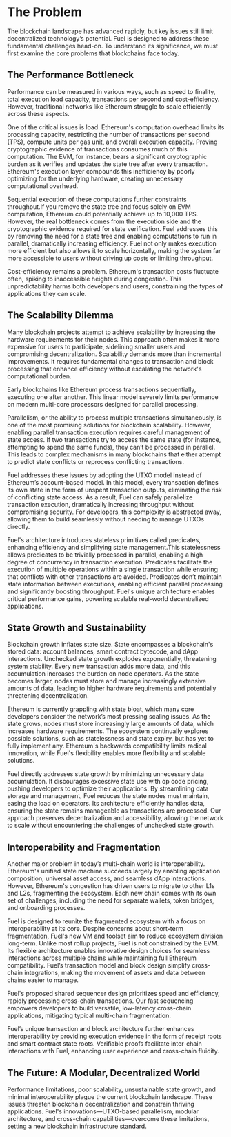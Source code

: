 # The Problem

The blockchain landscape has advanced rapidly, but key issues still limit decentralized technology’s potential. Fuel is designed to address these fundamental challenges head-on. To understand its significance, we must first examine the core problems that blockchains face today.

## The Performance Bottleneck

Performance can be measured in various ways, such as speed to finality, total execution load capacity, transactions per second and cost-efficiency. However, traditional networks like Ethereum struggle to scale efficiently across these aspects.

One of the critical issues is load. Ethereum's computation overhead limits its processing capacity, restricting the number of transactions per second (TPS), compute units per gas unit, and overall execution capacity. Proving cryptographic evidence of transactions consumes much of this computation. The EVM, for instance, bears a significant cryptographic burden as it verifies and updates the state tree after every transaction. Ethereum's execution layer compounds this inefficiency by poorly optimizing for the underlying hardware, creating unnecessary computational overhead.

Sequential execution of these computations further constraints throughput.If you remove the state tree and focus solely on EVM computation, Ethereum could potentially achieve up to 10,000 TPS. However, the real bottleneck comes from the execution side and the cryptographic evidence required for state verification. Fuel addresses this by removing the need for a state tree and enabling computations to run in parallel, dramatically increasing efficiency. Fuel not only makes execution more efficient but also allows it to scale horizontally, making the system far more accessible to users without driving up costs or limiting throughput.

Cost-efficiency remains a problem. Ethereum's transaction costs fluctuate often, spiking to inaccessible heights during congestion. This unpredictability harms both developers and users, constraining the types of applications they can scale.

## The Scalability Dilemma

Many blockchain projects attempt to achieve scalability by increasing the hardware requirements for their nodes. This approach often makes it more expensive for users to participate, sidelining smaller users and compromising decentralization. Scalability demands more than incremental improvements. It requires fundamental changes to transaction and block processing that enhance efficiency without escalating the network's computational burden.

Early blockchains like Ethereum process transactions sequentially, executing one after another. This linear model severely limits performance on modern multi-core processors designed for parallel processing.

Parallelism, or the ability to process multiple transactions simultaneously, is one of the most promising solutions for blockchain scalability. However, enabling parallel transaction execution requires careful management of state access. If two transactions try to access the same state (for instance, attempting to spend the same funds), they can’t be processed in parallel. This leads to complex mechanisms in many blockchains that either attempt to predict state conflicts or reprocess conflicting transactions.

Fuel addresses these issues by adopting the UTXO model instead of Ethereum’s account-based model. In this model, every transaction defines its own state in the form of unspent transaction outputs, eliminating the risk of conflicting state access. As a result, Fuel can safely parallelize transaction execution, dramatically increasing throughput without compromising security. For developers, this complexity is abstracted away, allowing them to build seamlessly without needing to manage UTXOs directly.

Fuel's architecture introduces stateless primitives called predicates, enhancing efficiency and simplifying state management.This statelessness allows predicates to be trivially processed in parallel, enabling a high degree of concurrency in transaction execution. Predicates facilitate the execution of multiple operations within a single transaction while ensuring that conflicts with other transactions are avoided. Predicates don’t maintain state information between executions, enabling efficient parallel processing and significantly boosting throughput. Fuel's unique architecture enables critical performance gains, powering scalable real-world decentralized applications.

## State Growth and Sustainability

Blockchain growth inflates state size. State encompasses a blockchain's stored data: account balances, smart contract bytecode, and dApp interactions. Unchecked state growth explodes exponentially, threatening system stability. Every new transaction adds more data, and this accumulation increases the burden on node operators. As the state becomes larger, nodes must store and manage increasingly extensive amounts of data, leading to higher hardware requirements and potentially threatening decentralization.

Ethereum is currently grappling with state bloat, which many core developers consider the network’s most pressing scaling issues. As the state grows, nodes must store increasingly large amounts of data, which increases hardware requirements. The ecosystem continually explores possible solutions, such as statelessness and state expiry, but has yet to fully implement any. Ethereum's backwards compatibility limits radical innovation, while Fuel's flexibility enables more flexibility and scalable solutions.

Fuel directly addresses state growth by minimizing unnecessary data accumulation. It discourages excessive state use with op code pricing, pushing developers to optimize their applications. By streamlining data storage and management, Fuel reduces the state nodes must maintain, easing the load on operators. Its architecture efficiently handles data, ensuring the state remains manageable as transactions are processed. Our approach preserves decentralization and accessibility, allowing the network to scale without encountering the challenges of unchecked state growth.

## Interoperability and Fragmentation

Another major problem in today’s multi-chain world is interoperability. Ethereum's unified state machine succeeds largely by enabling application composition, universal asset access, and seamless dApp interactions. However, Ethereum's congestion has driven users to migrate to other L1s and L2s, fragmenting the ecosystem. Each new chain comes with its own set of challenges, including the need for separate wallets, token bridges, and onboarding processes.

Fuel is designed to reunite the fragmented ecosystem with a focus on interoperability at its core. Despite concerns about short-term fragmentation, Fuel's new VM and toolset aim to reduce ecosystem division long-term. Unlike most rollup projects, Fuel is not constrained by the EVM. Its flexible architecture enables innovative design choices for seamless interactions across multiple chains while maintaining full Ethereum compatibility. Fuel’s transaction model and block design simplify cross-chain integrations, making the movement of assets and data between chains easier to manage.

Fuel's proposed shared sequencer design prioritizes speed and efficiency, rapidly processing cross-chain transactions. Our fast sequencing empowers developers to build versatile, low-latency cross-chain applications, mitigating typical multi-chain fragmentation.

Fuel’s unique transaction and block architecture further enhances interoperability by providing execution evidence in the form of receipt roots and smart contract state roots. Verifiable proofs facilitate inter-chain interactions with Fuel, enhancing user experience and cross-chain fluidity.

## The Future: A Modular, Decentralized World

Performance limitations, poor scalability, unsustainable state growth, and minimal interoperability plague the current blockchain landscape. These issues threaten blockchain decentralization and constrain thriving applications. Fuel's innovations—UTXO-based parallelism, modular architecture, and cross-chain capabilities—overcome these limitations, setting a new blockchain infrastructure standard.

